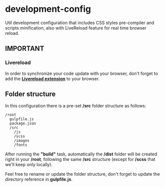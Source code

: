 # development-config
Util development configuration that includes CSS styles pre-compiler and scripts minification, also with LiveReload feature for real time browser reload.

## IMPORTANT
### Livereload
In order to synchronize your code update with your browser, don't forget to add the **[Livereload extension](http://livereload.com/extensions/)** to your browser.

## Folder structure

In this configuration there is a pre-set __/src__ folder structure as follows:
```
/root
  gulpfile.js
  package.json
  /src
    /js
    /scss
    /images
    /fonts
```
After running the **"build"** task, automatically the __/dist__ folder will be created right in your __/root__, following the same __/src__ structure (except for __/scss__ that we'll keep only locally).

Feel free to rename or update the folder structure, don't forget to update the directory reference in **gulpfile.js**.

